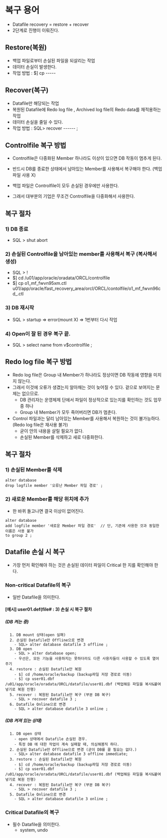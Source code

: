 # 복구 용어
- Datafile recovery = restore + recover 
- 2단계로 진행이 이뤄진다.

## Restore(복원)
- 백업 파일로부터 손실된 파일을 되살리는 작업 
- 데이터 손실이 발생한다. 
- 작업 방법 : $] cp ----- 

## Recover(복구)
- Datafile만 해당되는 작업
- 복원된 Datafile에 Redo log file , Archived log file의 Redo data를 재적용하는 작업 
- 데이터 손실을 줄일 수 있다.
- 작업 방법 : SQL> recover ------ ; 

## Controlfile 복구 방법
- Controlfile은 다중화된 Member 하나라도 이상이 있으면 DB 작동이 멈추게 된다. 
- 반드시 DB를 종료한 상태에서 남아있는 Member를 사용해서 복구해야 한다. (백업파일 사용 X) 
- 백업 파일은 Controlfile이 모두 손실된 경우에만 사용한다. 

- 그래서 대부분의 기업은 무조건 Controlfile을 다중화해서 사용한다. 

## 복구 절차
### 1) DB 종료
- SQL > shut abort 
### 2) 손실된 Controlfile을 남아있는 member를 사용해서 복구 (복사해서 생성)
- SQL > ! 
- $] cd /u01/app/oracle/oradata/ORCL/controlfile
- $] cp o1_mf_fwvn95xm.ctl u01/app/oracle/fast_recovery_area/orcl/ORCL/contolfile/o1_mf_fwvn96cd_.ctl 

### 3) DB 재시작
- SQL > startup => error(mount X) => 1번부터 다시 작업 

### 4) Open이 잘 된 경우 복구 끝. 
- SQL > select name from v$controlfile ; 

## Redo log file 복구 방법
- Redo log file은 Group 내 Member가 하나라도 정상이면 DB 작동에 영향을 미치지 않는다.
- 그래서 이것에 오류가 생겼는지 알아채는 것이 늦어질 수 있다. 겉으로 보여지는 문제는 없으므로. 
  - DB 관리자는 운영체제 단에서 파일이 정상적으로 있는지를 확인하는 것도 업무 중 하나 
  - Group 내 Member가 모두 죽어버리면 DB가 멈춘다. 
- Control 파일과는 달리 남아있는 Member를 사용해서 복원하는 것이 불가능하다. (Redo log file은 재사용 불가)
  - 굳이 안의 내용을 살릴 필요가 없다. 
  - 손실된 Member를 삭제하고 새로 다중화한다. 

## 복구 절차
### 1) 손실된 Member를 삭제 
```
alter database
drop logfile member '오류난 Member 파일 경로' ; 
```

### 2) 새로운 Member를 해당 위치에 추가 
- 한 바퀴 돌고나면 결국 이상이 없어진다. 
```
alter database
add logfile member '새로운 Member 파일 경로'  // 단, 기존에 사용한 것과 동일한 이름은 사용 불가
to group 2 ; 
```

## Datafile 손실 시 복구
- 가장 먼저 확인해야 하는 것은 손실된 데이터 파일이 Critical 한 지를 확인해야 한다.

### Non-critical Datafile의 복구
- 일반 Datafile을 의미한다.

#### [예시] user01.def(file# : 3) 손실 시 복구 절차
##### (DB 켜는 중)
```
  1. DB mount 상태(open 실패)
  2. 손실된 Datafile만 Offline으로 변경  
    - SQL> alter database datafile 3 offline ; 
  3. DB open 
    - SQL > alter database open; 
    - 우선은, 모든 기능을 사용하지는 못하더라도 다른 사용자들이 사용할 수 있도록 열어주기
  4. restore : 손실된 Datafile만 복원
    - $] cd /home/oracle/backup (backup파일 저장 경로로 이동)
    - $] cp user01.dbf /u01/app/oracle/oradata/ORCL/datafile/user01.dbf (백업해둔 파일을 복사&붙여넣기로 복원 진행)
  5. recover : 복원된 Datafile만 복구 (부분 DB 복구) 
    - SQL > recover datafile 3 ; 
  6. Datafile Online으로 변경
    - SQL > alter database datafile 3 online ; 
```
##### (DB 켜져 있는 상태)
```
  1. DB open 상태
    - open 상태에서 Datafile 손실된 경우.
    - 특정 DB 에 대한 작업이 계속 실패할 때, 의심해봄직 하다. 
  2. 손실된 Datafile만 Offline으로 변경 (굳이 DB를 끌 필요는 없다.)
    - SQL> alter database datafile 3 offline immediate; 
  3. restore : 손실된 Datafile만 복원
    - $] cd /home/oracle/backup (backup파일 저장 경로로 이동)
    - $] cp user01.dbf /u01/app/oracle/oradata/ORCL/datafile/user01.dbf (백업해둔 파일을 복사&붙여넣기로 복원 진행)
  4. recover : 복원된 Datafile만 복구 (부분 DB 복구) 
    - SQL > recover datafile 3 ; 
  5. Datafile Online으로 변경
    - SQL > alter database datafile 3 online ; 
```

### Critical Datafile의 복구
- 필수 Datafile을 의미한다. 
  - system, undo 
